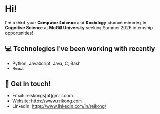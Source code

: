 # Hi!

I'm a third-year **Computer Science** and **Sociology** student minoring in **Cognitive Science** at **McGill University** seeking Summer 2026 internship opportunities!

## 💻  Technologies I've been working with recently
- Python, JavaScript, Java, C, Bash
- React

## 📧  Get in touch!

- Email: reiskongs[at]gmail.com
- Website: https://www.reikong.com
- LinkedIn: https://www.linkedin.com/in/reikong/
